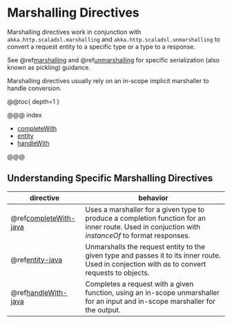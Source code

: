 <a id="marshallingdirectives-java"></a>
# Marshalling Directives

Marshalling directives work in conjunction with `akka.http.scaladsl.marshalling` and `akka.http.scaladsl.unmarshalling` to convert
a request entity to a specific type or a type to a response.

See @ref[marshalling](../../../common/marshalling.md#http-marshalling-java) and @ref[unmarshalling](../../../common/unmarshalling.md#http-unmarshalling-java) for specific
serialization (also known as pickling) guidance.

Marshalling directives usually rely on an in-scope implicit marshaller to handle conversion.  

@@toc{ depth=1 }

@@@ index

* [completeWith](completeWith.md)
* [entity](entity.md)
* [handleWith](handleWith.md)

@@@

## Understanding Specific Marshalling Directives

|directive                                                  | behavior                                                                                                                                         |
|-----------------------------------------------------------|--------------------------------------------------------------------------------------------------------------------------------------------------|
|@ref[completeWith-java](completeWith.md#completewith-java) | Uses a marshaller for a given type to produce a completion function for an inner route. Used in conjuction with *instanceOf* to format responses.|
|@ref[entity-java](entity.md#entity-java)                   | Unmarshalls the request entity to the given type and passes it to its inner route.  Used in conjection with *as* to convert requests to objects. |
|@ref[handleWith-java](handleWith.md#handlewith-java)       | Completes a request with a given function, using an in-scope unmarshaller for an input and in-scope marshaller for the output.                   |